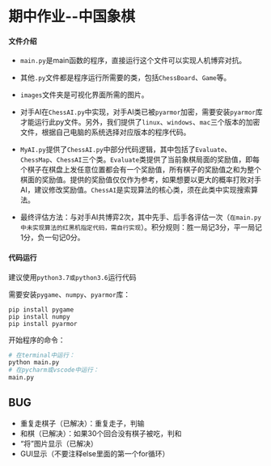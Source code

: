 # 期中作业--中国象棋



#### 文件介绍

* `main.py`是main函数的程序，直接运行这个文件可以实现人机博弈对抗。

* 其他`.py`文件都是程序运行所需要的类，包括`ChessBoard`、`Game`等。

* `images`文件夹是可视化界面所需的图片。
* 对手AI在`ChessAI.py`中实现，对手AI类已被`pyarmor`加密，需要安装`pyarmor`库才能运行此py文件。另外，我们提供了`linux`、`windows`、`mac`三个版本的加密文件，根据自己电脑的系统选择对应版本的程序代码。
* `MyAI.py`提供了`ChessAI.py`中部分代码逻辑，其中包括了`Evaluate`、`ChessMap`、`ChessAI`三个类。`Evaluate`类提供了当前象棋局面的奖励值，即每个棋子在棋盘上发任意位置都会有一个奖励值，所有棋子的奖励值之和为整个棋面的奖励值。提供的奖励值仅仅作为参考，如果想要以更大的概率打败对手AI，建议修改奖励值。`ChessAI`是实现算法的核心类，须在此类中实现搜索算法。
* 最终评估方法：与对手AI共博弈2次，其中先手、后手各评估一次（`在main.py中未实现算法的红黑机指定代码，需自行实现`）。积分规则：胜一局记3分，平一局记1分，负一句记0分。



#### 代码运行

建议使用`python3.7或python3.6`运行代码

需要安装`pygame`、`numpy`、`pyarmor`库：

```
pip install pygame
pip install numpy
pip install pyarmor
```

开始程序的命令：

``` python
# 在terminal中运行：
python main.py
# 在pycharm或vscode中运行：
main.py
```



## BUG

* 重复走棋子（已解决）：重复走子，判输
* 和棋（已解决）：如果30个回合没有棋子被吃，判和
* “将”图片显示（已解决）
* GUI显示（不要注释else里面的第一个for循环）
